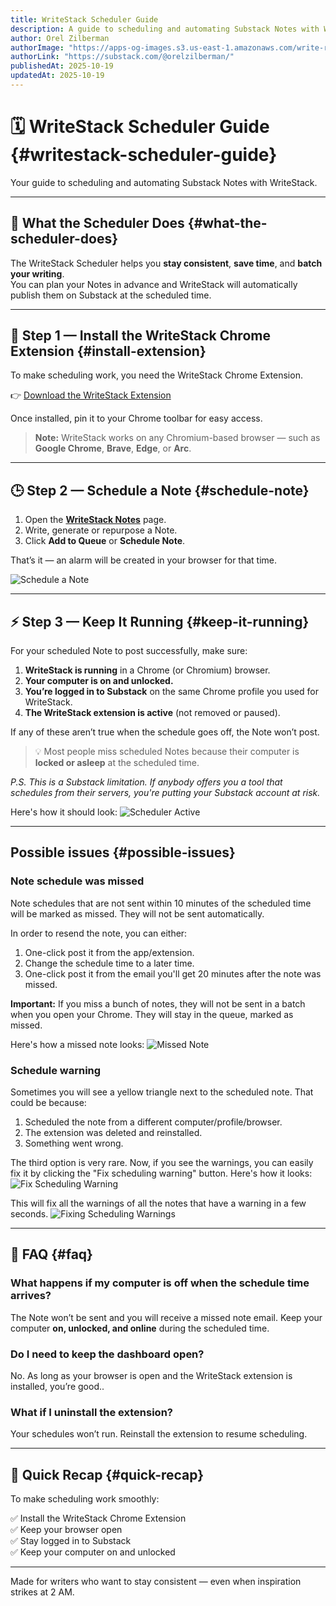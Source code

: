 ```yaml
---
title: WriteStack Scheduler Guide
description: A guide to scheduling and automating Substack Notes with WriteStack.
author: Orel Zilberman
authorImage: "https://apps-og-images.s3.us-east-1.amazonaws.com/write-room/orel-profile.png"
authorLink: "https://substack.com/@orelzilberman/"
publishedAt: 2025-10-19
updatedAt: 2025-10-19
---
```


# 🗓️ WriteStack Scheduler Guide {#writestack-scheduler-guide}

Your guide to scheduling and automating Substack Notes with WriteStack.

---

## 🚀 What the Scheduler Does {#what-the-scheduler-does}

The WriteStack Scheduler helps you **stay consistent**, **save time**, and **batch your writing**.  
You can plan your Notes in advance and WriteStack will automatically publish them on Substack at the scheduled time.

---

## 🧩 Step 1 — Install the WriteStack Chrome Extension {#install-extension}

To make scheduling work, you need the WriteStack Chrome Extension.

👉 [Download the WriteStack Extension](https://chromewebstore.google.com/detail/writestack/emdlbnkhjpfcooclfbodmhkhkohcjaoa)

Once installed, pin it to your Chrome toolbar for easy access.

> **Note:** WriteStack works on any Chromium-based browser — such as **Google Chrome**, **Brave**, **Edge**, or **Arc**.

---

## 🕒 Step 2 — Schedule a Note {#schedule-note}

1. Open the [**WriteStack Notes**](https://writestack.io/notes) page.  
2. Write, generate or repurpose a Note.  
3. Click **Add to Queue** or **Schedule Note**.

That’s it — an alarm will be created in your browser for that time.

![Schedule a Note](https://apps-og-images.s3.us-east-1.amazonaws.com/write-room/blogs/scheduler-guide/add-to-queue.png)

---

## ⚡ Step 3 — Keep It Running {#keep-it-running}

For your scheduled Note to post successfully, make sure:

1. **WriteStack is running** in a Chrome (or Chromium) browser.  
2. **Your computer is on and unlocked.** 
3. **You’re logged in to Substack** on the same Chrome profile you used for WriteStack.  
4. **The WriteStack extension is active** (not removed or paused).

If any of these aren’t true when the schedule goes off, the Note won’t post.

> 💡 Most people miss scheduled Notes because their computer is **locked or asleep** at the scheduled time.

*P.S.
This is a Substack limitation. If anybody offers you a tool that schedules from their servers, you're putting your Substack account at risk.*

Here's how it should look:
![Scheduler Active](https://apps-og-images.s3.us-east-1.amazonaws.com/write-room/blogs/scheduler-guide/queue-example.png)

---

## Possible issues {#possible-issues}

### Note schedule was missed

Note schedules that are not sent within 10 minutes of the scheduled time will be marked as missed. They will not be sent automatically.

In order to resend the note, you can either:
1. One-click post it from the app/extension.
2. Change the schedule time to a later time.
3. One-click post it from the email you'll get 20 minutes after the note was missed.

**Important:** If you miss a bunch of notes, they will not be sent in a batch when you open your Chrome. They will stay in the queue, marked as missed.

Here's how a missed note looks:
![Missed Note](https://apps-og-images.s3.us-east-1.amazonaws.com/write-room/blogs/scheduler-guide/missed-note.png)

### Schedule warning

Sometimes you will see a yellow triangle next to the scheduled note. That could be because:
1. Scheduled the note from a different computer/profile/browser.
2. The extension was deleted and reinstalled.
3. Something went wrong.

The third option is very rare. Now, if you see the warnings, you can easily fix it by clicking the "Fix scheduling warning" button.
Here's how it looks:
![Fix Scheduling Warning](https://apps-og-images.s3.us-east-1.amazonaws.com/write-room/blogs/scheduler-guide/fix-scheduling-warning.png)

This will fix all the warnings of all the notes that have a warning in a few seconds.
![Fixing Scheduling Warnings](https://apps-og-images.s3.us-east-1.amazonaws.com/write-room/blogs/scheduler-guide/fixing-scheduling-warning.png)

---

## 💬 FAQ {#faq}

### What happens if my computer is off when the schedule time arrives?
The Note won’t be sent and you will receive a missed note email. Keep your computer **on, unlocked, and online** during the scheduled time.

### Do I need to keep the dashboard open?
No. As long as your browser is open and the WriteStack extension is installed, you’re good..

### What if I uninstall the extension?
Your schedules won’t run. Reinstall the extension to resume scheduling.

---

## 🎯 Quick Recap {#quick-recap}

To make scheduling work smoothly:

✅ Install the WriteStack Chrome Extension  
✅ Keep your browser open  
✅ Stay logged in to Substack  
✅ Keep your computer on and unlocked  

---

Made for writers who want to stay consistent — even when inspiration strikes at 2 AM.
